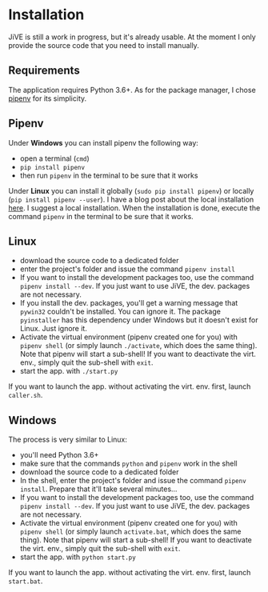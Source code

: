 Installation
============

JiVE is still a work in progress, but it's already usable. At the
moment I only provide the source code that you need to install
manually.

Requirements
------------

The application requires Python 3.6+. As for the package manager,
I chose [pipenv](https://github.com/pypa/pipenv) for its simplicity.

Pipenv
------

Under **Windows** you can install pipenv the following way:
* open a terminal (`cmd`)
* `pip install pipenv`
* then run `pipenv` in the terminal to be sure that it works

Under **Linux** you can install it globally (`sudo pip install pipenv`)
or locally (`pip install pipenv --user`). I have a blog
post about the local installation [here](https://pythonadventures.wordpress.com/2018/06/29/pip-install-user/).
I suggest a local installation. When the installation is done,
execute the command `pipenv` in the terminal to be sure that it works.

Linux
-----

* download the source code to a dedicated folder
* enter the project's folder and issue the command `pipenv install`
* If you want to install the development packages too, use the
  command `pipenv install --dev`. If you just want to use JiVE,
  the dev. packages are not necessary.
* If you install the dev. packages, you'll get a warning message
  that `pywin32` couldn't be
  installed. You can ignore it. The package `pyinstaller`
  has this dependency under Windows but it doesn't exist for
  Linux. Just ignore it.
* Activate the virtual environment (pipenv created one for you) with
  `pipenv shell` (or simply launch `./activate`, which does the same thing).
  Note that pipenv will start a sub-shell! If you want to
  deactivate the virt. env., simply quit the sub-shell with `exit`.
* start the app. with `./start.py`

If you want to launch the app. without activating the virt.
env. first, launch `caller.sh`.

Windows
-------

The process is very similar to Linux:

* you'll need Python 3.6+
* make sure that the commands `python` and `pipenv` work in the shell
* download the source code to a dedicated folder
* In the shell, enter the project's folder and issue the command `pipenv install`.
  Prepare that it'll take several minutes...
* If you want to install the development packages too, use the
  command `pipenv install --dev`. If you just want to use JiVE,
  the dev. packages are not necessary.
* Activate the virtual environment (pipenv created one for you) with
  `pipenv shell` (or simply launch `activate.bat`, which does the same thing).
  Note that pipenv will start a sub-shell! If you want to
  deactivate the virt. env., simply quit the sub-shell with `exit`.
* start the app. with `python start.py`

If you want to launch the app. without activating the virt.
env. first, launch `start.bat`.
